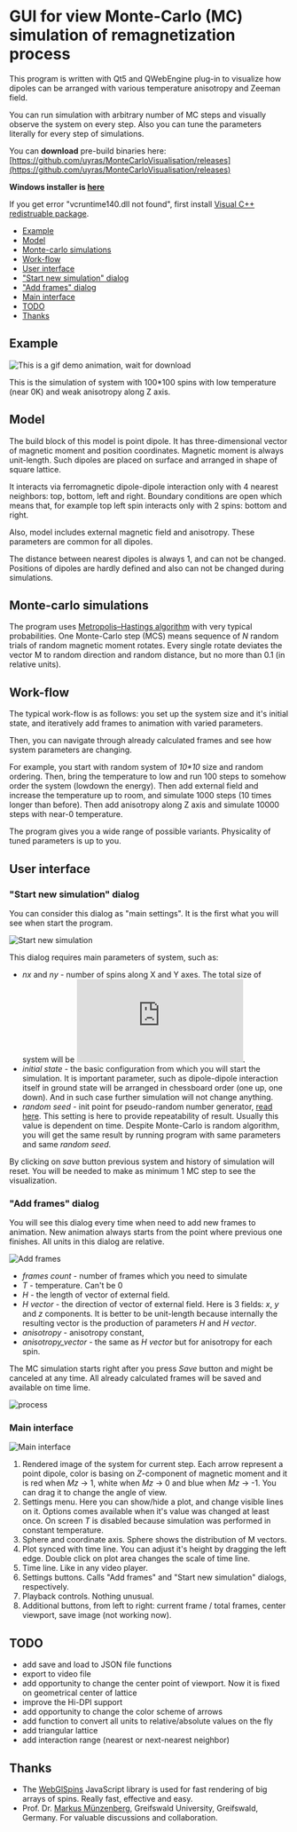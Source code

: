 # GUI for view Monte-Carlo (MC) simulation of remagnetization process

This program is written with Qt5 and QWebEngine plug-in to visualize how dipoles can be arranged
with various temperature anisotropy and Zeeman field.

You can run simulation with arbitrary number of MC steps and visually observe the system on every step.
Also you can tune the parameters literally for every step of simulations.

You can **download** pre-build binaries here: [https://github.com/uyras/MonteCarloVisualisation/releases](https://github.com/uyras/MonteCarloVisualisation/releases)

**Windows installer is [here](https://github.com/uyras/MonteCarloVisualisation/releases/download/0.2/windows-x64-installer.exe)**

If you get error "vcruntime140.dll not found", first install [Visual C++ redistruable package](https://www.microsoft.com/ru-ru/download/details.aspx?id=48145).

* [Example](#example)
* [Model](#model)
* [Monte-carlo simulations](#monte-carlo-simulations)
* [Work-flow](#work-flow)
* [User interface](#user-interface)
 * ["Start new simulation" dialog](#start-new-simulation-dialog)
 * ["Add frames" dialog](#add-frames-dialog)
 * [Main interface](#main-interface)
* [TODO](#todo)
* [Thanks](#thanks)


## Example

![This is a gif demo animation, wait for download](docs/images/demo.gif)

This is the simulation of system with 100\*100 spins with low temperature (near 0K) and weak anisotropy along Z axis.

## Model

The build block of this model is point dipole. It has three-dimensional vector of magnetic moment and position coordinates. Magnetic moment is always unit-length. Such dipoles are placed on surface and arranged in shape of square lattice.

It interacts via ferromagnetic dipole-dipole interaction only with 4 nearest neighbors: top, bottom, left and right. Boundary conditions are open which means that, for example top left spin interacts only with 2 spins: bottom and right.

Also, model includes external magnetic field and anisotropy. These parameters are common for all dipoles.

The distance between nearest dipoles is always 1, and can not be changed. Positions of dipoles are hardly defined and also can not be changed during simulations. 

## Monte-carlo simulations

The program uses [Metropolis–Hastings algorithm](https://en.wikipedia.org/wiki/Metropolis%E2%80%93Hastings_algorithm) with very typical probabilities. One Monte-Carlo step (MCS) means sequence of _N_ random trials of random magnetic moment rotates. Every single rotate deviates the vector M to random direction and random distance, but no more than 0.1 (in relative units). 

## Work-flow

The typical work-flow is as follows: you set up the system size and it's initial state, and iteratively add frames to animation with varied parameters.

Then, you can navigate through already calculated frames and see how system parameters are changing.

For example, you start with random system of _10\*10_ size and random ordering. Then, bring the temperature to low and run 100 steps to somehow order the system (lowdown the energy). Then add external field and increase the temperature up to room, and simulate 1000 steps (10 times longer than before). Then add anisotropy along Z axis and simulate 10000 steps with near-0 temperature.

The program gives you a wide range of possible variants. Physicality of tuned parameters is up to you.

## User interface

### "Start new simulation" dialog

You can consider this dialog as "main settings". It is the first what you will see when start the program.

![Start new simulation](docs/images/systemSettings.png)

This dialog requires main parameters of system, such as:
* _nx_ and _ny_ - number of spins along X and Y axes. The total size of system will be ![`N=nx*ny`](https://latex.codecogs.com/gif.latex?N%3D%5Ctext%7Bnx%7D*%5Ctext%7Bny%7D).
* _initial state_ - the basic configuration from which you will start the simulation. It is important parameter, such as dipole-dipole interaction itself in ground state will be arranged in chessboard order (one up, one down). And in such case further simulation will not change anything.
* _random seed_ - init point for pseudo-random number generator, [read here](https://en.wikipedia.org/wiki/Random_seed). This setting is here to provide repeatability of result. Usually this value is dependent on time. Despite Monte-Carlo is random algorithm, you will get the same result by running program with same parameters and same _random seed_.

By clicking on _save_ button previous system and history of simulation will reset. You will be needed to make as minimum 1 MC step to see the visualization.

### "Add frames" dialog

You will see this dialog every time when need to add new frames to animation. New animation always starts from the point where previous one finishes.
All units in this dialog are relative.

![Add frames](docs/images/addFrames.png)

* _frames count_ - number of frames which you need to simulate
* _T_ - temperature. Can't be 0
* _H_ - the length of vector of external field.
* _H vector_ - the direction of vector of external field. Here is 3 fields: _x_, _y_ and _z_ components. It is better to be unit-length because internally the resulting vector is the production of parameters _H_ and _H vector_.
* _anisotropy_ - anisotropy constant,
* _anisotropy_vector_ - the same as _H vector_ but for anisotropy for each spin.

The MC simulation starts right after you press _Save_ button and might be canceled at any time. All already calculated frames will be saved and available on time lime.

![process](docs/images/process.png)

### Main interface

![Main interface](docs/images/interface2.png)

1. Rendered image of the system for current step. Each arrow represent a point dipole, color is basing on _Z_-component of magnetic moment and it is red when _Mz_ -> 1, white when _Mz_ -> 0 and blue when _Mz_ -> -1. You can drag it to change the angle of view.
2. Settings menu. Here you can show/hide a plot, and change visible lines on it. Options comes available when it's value was changed at least once. On screen _T_ is disabled because simulation was performed in constant temperature.
3. Sphere and coordinate axis. Sphere shows the distribution of M vectors.
4. Plot synced with time line. You can adjust it's height by dragging the left edge. Double click on plot area changes the scale of time line.
5. Time line. Like in any video player.
6. Settings buttons. Calls "Add frames" and "Start new simulation" dialogs, respectively.
7. Playback controls. Nothing unusual.
8. Additional buttons, from left to right: current frame /  total frames, center viewport, save image (not working now). 

## TODO
* add save and load to JSON file functions
* export to video file
* add opportunity to change the center point of viewport. Now it is fixed on geometrical center of lattice
* improve the Hi-DPI support
* add opportunity to change the color scheme of arrows
* add function to convert all units to relative/absolute values on the fly
* add triangular lattice
* add interaction range (nearest or next-nearest neighbor)

## Thanks
* The [WebGlSpins](https://github.com/FlorianRhiem/WebGLSpins.js/) JavaScript library is used for fast rendering of big arrays of spins. Really fast, effective and easy.
* Prof. Dr. [Markus Münzenberg](https://physik.uni-greifswald.de/en/research-groups/interface-and-surface-physics-prof-markus-muenzenberg/team/team/group-members/markus/), Greifswald University, Greifswald, Germany. For valuable discussions and collaboration.